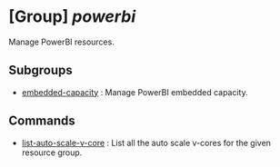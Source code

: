 # [Group] _powerbi_

Manage PowerBI resources.

## Subgroups

- [embedded-capacity](/Commands/powerbi/embedded-capacity/readme.md)
: Manage PowerBI embedded capacity.

## Commands

- [list-auto-scale-v-core](/Commands/powerbi/_list-auto-scale-v-core.md)
: List all the auto scale v-cores for the given resource group.
